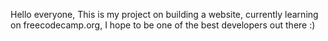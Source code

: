 Hello everyone, This is my project on building a website, currently learning on freecodecamp.org, I hope to be one of the best developers out there :)

